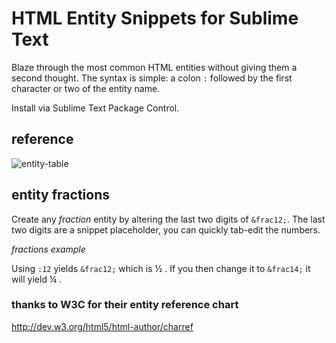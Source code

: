 HTML Entity Snippets for Sublime Text
=====================================

Blaze through the most common HTML entities without giving them a second thought. The syntax is simple: a colon `:` followed by the first character or two of the entity name.

Install via Sublime Text Package Control.

## reference
![entity-table](https://cloud.githubusercontent.com/assets/4311607/9705572/d8a071a2-5496-11e5-968b-9594c62f4212.png)

## entity fractions
Create any *fraction* entity by altering the last two digits of `&frac12;`. The last two digits are a snippet placeholder, you can quickly tab-edit the numbers.

*fractions example*

Using `:12` yields `&frac12;` which is &frac12; .  If you then change it to `&frac14;` it will yield &frac14; .

### thanks to W3C for their entity reference chart
http://dev.w3.org/html5/html-author/charref





